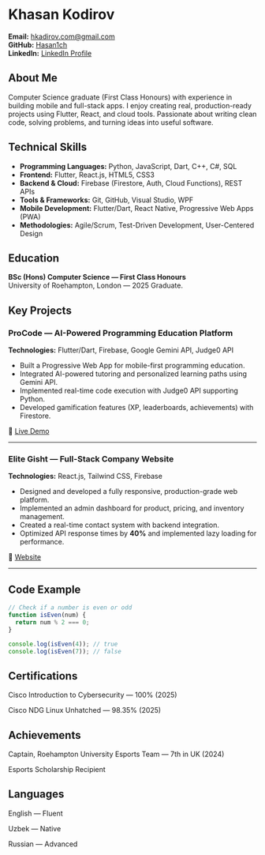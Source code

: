 # Khasan Kodirov

**Email:** hkadirov.com@gmail.com  
**GitHub:** [Hasan1ch](https://github.com/Hasan1ch)  
**LinkedIn:** [LinkedIn Profile](https://www.linkedin.com/in/khasan-kodirov-9423512a6/)

## About Me

Computer Science graduate (First Class Honours) with experience in building mobile and full-stack apps. I enjoy creating real, production-ready projects using Flutter, React, and cloud tools. Passionate about writing clean code, solving problems, and turning ideas into useful software.

## Technical Skills

- **Programming Languages:** Python, JavaScript, Dart, C++, C#, SQL
- **Frontend:** Flutter, React.js, HTML5, CSS3
- **Backend & Cloud:** Firebase (Firestore, Auth, Cloud Functions), REST APIs
- **Tools & Frameworks:** Git, GitHub, Visual Studio, WPF
- **Mobile Development:** Flutter/Dart, React Native, Progressive Web Apps (PWA)
- **Methodologies:** Agile/Scrum, Test-Driven Development, User-Centered Design

## Education

**BSc (Hons) Computer Science — First Class Honours**  
University of Roehampton, London — 2025 Graduate.

## Key Projects

### ProCode — AI-Powered Programming Education Platform

**Technologies:** Flutter/Dart, Firebase, Google Gemini API, Judge0 API

- Built a Progressive Web App for mobile-first programming education.
- Integrated AI-powered tutoring and personalized learning paths using Gemini API.
- Implemented real-time code execution with Judge0 API supporting Python.
- Developed gamification features (XP, leaderboards, achievements) with Firestore.

🔗 [Live Demo](https://newprocode.web.app/)

---

### Elite Gisht — Full-Stack Company Website

**Technologies:** React.js, Tailwind CSS, Firebase

- Designed and developed a fully responsive, production-grade web platform.
- Implemented an admin dashboard for product, pricing, and inventory management.
- Created a real-time contact system with backend integration.
- Optimized API response times by **40%** and implemented lazy loading for performance.

🔗 [Website](https://www.elitegisht.com/)

---

## Code Example

```js
// Check if a number is even or odd
function isEven(num) {
  return num % 2 === 0;
}

console.log(isEven(4)); // true
console.log(isEven(7)); // false
```

## Certifications

Cisco Introduction to Cybersecurity — 100% (2025)

Cisco NDG Linux Unhatched — 98.35% (2025)

## Achievements

Captain, Roehampton University Esports Team — 7th in UK (2024)

Esports Scholarship Recipient

## Languages

English — Fluent

Uzbek — Native

Russian — Advanced
